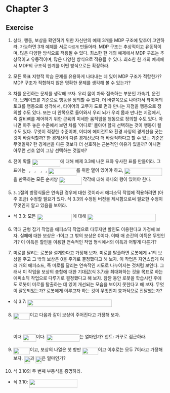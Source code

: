 # Chapter 3
## Exercise
1. 상태, 행동, 보상을 확인하기 위한 자신만의 예제 3개를 MDP 구조에 맞추어 고안하라. 가능하면 3개 예제를 서로 `다르게` 만들어라. MDP 구조는 추상적이고 유동적이며, 많은 다양한 방식으로 적용될 수 있다. 최소한 한 개의 예제에서 MDP 구조는 추상적이고 유동적이며, 많은 다양한 방식으로 적용될 수 있다. 최소한 한 개의 예제에서 MDP의 구조적 한계를 어떤 방식으로든 확장하라.
>

2. 모든 목표 지향적 학습 문제를 유용하게 나타내는 데 있어 MDP 구조가 적합한가? MDP 구조가 적합하지 않은 명확한 문제를 생각해 볼 수 있는가?
>

3. 차를 운전하는 문제를 생각해 보자. 우리 몸이 차와 접촉하는 부분인 가속기, 운전대, 브레이크를 기준으로 행동을 정의할 수 있다. 더 바깥쪽으로 나아가서 타이어의 토크를 행동으로 생각해서, 타이어의 고무가 도로 면과 만나는 지점을 행동으로 정의할 수도 있다. 또는 더 안쪽으로 들어와서 우리 뇌가 우리 몸과 만나는 지점에서, 즉 갈비뼈를 제어하기 위한 근육의 미세한 움직임을 행동으로 정의할 수도 있다. 아니면 아주 놓은 수준에서 보면 차를 '어디로' 몰아야 할지 선택하는 것이 행동이 될 수도 있다. 무엇이 적정한 수준이며, 어디에 에이전트와 환경 사잉의 경계선을 긋는 것이 바람직할까? 한 경계선이 다른 경계선보다 더 바람직하다고 할 수 있는 기준은 무엇일까? 한 경계선을 다른 것보다 더 선호하는 근본적인 이유가 있을까? 아니면 아무런 선호 없이 그냥 선택하는 것일까?
>

4. 전이 확률 <img src="/rl-introduction-2nd-edit/tex/27f85042b2e9be54d56179a2dd20c45a.svg?invert_in_darkmode&sanitize=true" align=middle width=88.69078679999998pt height=24.7161288pt/>에 대해 예제 3.3에 나온 표와 유사한 표를 만들어라. 그 표에는 <img src="/rl-introduction-2nd-edit/tex/6f9bad7347b91ceebebd3ad7e6f6f2d1.svg?invert_in_darkmode&sanitize=true" align=middle width=7.7054801999999905pt height=14.15524440000002pt/>, <img src="/rl-introduction-2nd-edit/tex/44bc9d542a92714cac84e01cbbb7fd61.svg?invert_in_darkmode&sanitize=true" align=middle width=8.68915409999999pt height=14.15524440000002pt/>, <img src="/rl-introduction-2nd-edit/tex/ac5fc6bb75d77e4b6a16e3a7946496b3.svg?invert_in_darkmode&sanitize=true" align=middle width=11.49544109999999pt height=24.7161288pt/>, <img src="/rl-introduction-2nd-edit/tex/89f2e0d2d24bcf44db73aab8fc03252c.svg?invert_in_darkmode&sanitize=true" align=middle width=7.87295519999999pt height=14.15524440000002pt/>, <img src="/rl-introduction-2nd-edit/tex/27f85042b2e9be54d56179a2dd20c45a.svg?invert_in_darkmode&sanitize=true" align=middle width=88.69078679999998pt height=24.7161288pt/>를 위한 열이 있어야 하고, <img src="/rl-introduction-2nd-edit/tex/14c39a9a3baf9c383416a0397c86091a.svg?invert_in_darkmode&sanitize=true" align=middle width=118.82757974999998pt height=24.7161288pt/>을 만족하는 모든 순서쌍 <img src="/rl-introduction-2nd-edit/tex/2e2229748ecb39fedc7d1588664c0bc9.svg?invert_in_darkmode&sanitize=true" align=middle width=71.28802559999998pt height=24.7161288pt/> 각각에 대해 하나의 행이 있어야 한다.
>

5. `3.1`절의 방정식들은 연속된 경우에 대한 것이라서 에피소딕 작업에 적용하려면 (아주 조금) 수정할 필요가 있다. 식 3.3의 수정된 버전을 제시함으로써 필요한 수정이 무엇인지 알고 있음을 보여라.

* 식 3.3: 모든 <img src="/rl-introduction-2nd-edit/tex/ea17b6fc02340f2b2ffd6a680fc5c50c.svg?invert_in_darkmode&sanitize=true" align=middle width=108.68642399999999pt height=24.65753399999998pt/> 에 대해 <img src="/rl-introduction-2nd-edit/tex/154c92b0592ac187131448ec45854e35.svg?invert_in_darkmode&sanitize=true" align=middle width=215.67675195pt height=24.7161288pt/>

>

6. 막대 균형 잡기 작업을 에피소딕 작업으로 다루지만 할인도 이용한다고 가정해 보자. 실패에 대한 보상은 -1이고 그 밖의 보상은 0이다. 이때 매 순간의 이득은 무엇인가? 이 이득은 할인을 이용한 연속적인 작업 형식에서의 이득과 어떻게 다른가?
>

7. 미로를 달리는 로봇을 설계한다고 가정해 보자. 미로를 탈출하면 로봇에게 +1의 보상을 주고 그 밖의 보상은 0을 주기로 결정했다고 해 보자. 이 작업은 자연스럽게 여러 개의 에피소드, 즉 미로를 달리는 연속적인 시도로 나누어지는 것처럼 보인다. 그래서 이 작업을 보상의 총합에 대한 기대값(식 3.7)을 최대화하는 것을 목표로 하는 에피소딕 작업으로 다루기로 결정했다고 해 보자. 잠깐 동안 로봇을 학습시킨 후에도 로봇이 미로를 탈출하는 데 있어 개선되는 모습을 보이지 못한다고 해 보자. 무엇이 잘못되었는가? 로봇에게 이루고자 하는 것이 무엇인지 효과적으로 전달했는가?

* 식 3.7: <img src="/rl-introduction-2nd-edit/tex/d12b3d69581e6856099257d2acc5abcf.svg?invert_in_darkmode&sanitize=true" align=middle width=266.9271264pt height=22.465723500000017pt/>
>

8. <img src="/rl-introduction-2nd-edit/tex/cd1e5bc22b389e724ed3c1c236dadbdb.svg?invert_in_darkmode&sanitize=true" align=middle width=52.346134499999984pt height=21.18721440000001pt/>이고 다음과 같이 보상이 주어진다고 가정해 보자. <p align="center"><img src="/rl-introduction-2nd-edit/tex/5707518ca362bf691fe774988f1ed2ee.svg?invert_in_darkmode&sanitize=true" align=middle width=291.97284105pt height=14.42921205pt/></p> 이때 <img src="/rl-introduction-2nd-edit/tex/8c4e06d0ac7cab63d8cb5e513560b16a.svg?invert_in_darkmode&sanitize=true" align=middle width=42.02615174999998pt height=22.465723500000017pt/>이다. <img src="/rl-introduction-2nd-edit/tex/9fce4f2c1c76c301d82c8c4d3060fc1c.svg?invert_in_darkmode&sanitize=true" align=middle width=103.910697pt height=22.465723500000017pt/>는 얼마인가? 힌트: 거꾸로 접근하라.
>

9. <img src="/rl-introduction-2nd-edit/tex/a17536fdefed1ff20eae25df5c427e53.svg?invert_in_darkmode&sanitize=true" align=middle width=52.346134499999984pt height=21.18721440000001pt/>이고, 보상의 나열은 첫 항만 <img src="/rl-introduction-2nd-edit/tex/3e4eca8e7a2fdf160a39329136a0d9f4.svg?invert_in_darkmode&sanitize=true" align=middle width=49.99277579999999pt height=22.465723500000017pt/>이고 이후로는 모두 7이라고 가정해 보자. <img src="/rl-introduction-2nd-edit/tex/b598a01b0b2876cf6751005227ef9149.svg?invert_in_darkmode&sanitize=true" align=middle width=19.477190699999987pt height=22.465723500000017pt/>과 <img src="/rl-introduction-2nd-edit/tex/a9f4e880a8d38544547b331b0137079e.svg?invert_in_darkmode&sanitize=true" align=middle width=19.477190699999987pt height=22.465723500000017pt/>은 얼마인가?
>

10. 식 3.10의 두 번째 부등식을 증명하라.
* 식 3.10: <img src="/rl-introduction-2nd-edit/tex/0b11dbaaab0260ba096c4ee816a0f2a1.svg?invert_in_darkmode&sanitize=true" align=middle width=151.29447629999999pt height=27.91243950000002pt/>

>
    